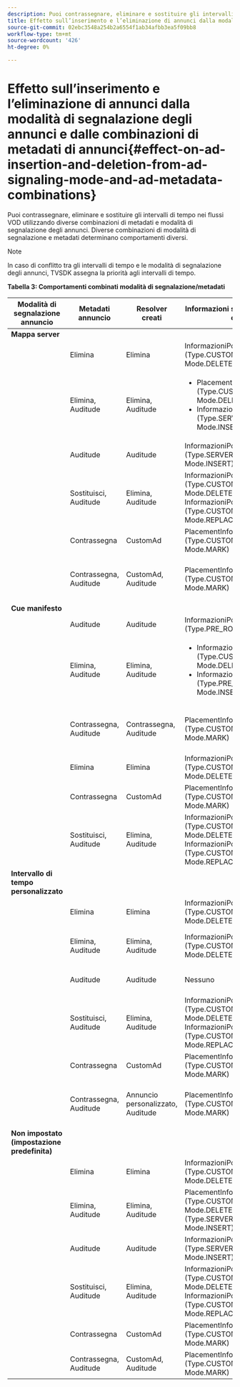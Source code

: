 ```yaml
---
description: Puoi contrassegnare, eliminare e sostituire gli intervalli di tempo nei flussi VOD utilizzando diverse combinazioni di metadati e modalità di segnalazione degli annunci. Diverse combinazioni di modalità di segnalazione e metadati determinano comportamenti diversi.
title: Effetto sull’inserimento e l’eliminazione di annunci dalla modalità di segnalazione degli annunci e dalle combinazioni di metadati di annunci
source-git-commit: 02ebc3548a254b2a6554f1ab34afbb3ea5f09bb8
workflow-type: tm+mt
source-wordcount: '426'
ht-degree: 0%

---
```


# Effetto sull’inserimento e l’eliminazione di annunci dalla modalità di segnalazione degli annunci e dalle combinazioni di metadati di annunci{#effect-on-ad-insertion-and-deletion-from-ad-signaling-mode-and-ad-metadata-combinations}

Puoi contrassegnare, eliminare e sostituire gli intervalli di tempo nei flussi VOD utilizzando diverse combinazioni di metadati e modalità di segnalazione degli annunci. Diverse combinazioni di modalità di segnalazione e metadati determinano comportamenti diversi.

>[!NOTE]
>
>In caso di conflitto tra gli intervalli di tempo e le modalità di segnalazione degli annunci, TVSDK assegna la priorità agli intervalli di tempo.

**Tabella 3: Comportamenti combinati modalità di segnalazione/metadati**

<table>  
 <thead> 
  <tr> 
   <th class="entry"> Modalità di segnalazione annuncio </th> 
   <th class="entry"> Metadati annuncio </th> 
   <th class="entry"> Resolver creati </th> 
   <th class="entry"><span class="codeph"> Informazioni sul posizionamento</span> creato </th> 
   <th class="entry"> Comportamento risultante </th> 
  </tr> 
 </thead>
 <tbody> 
  <tr> 
   <td> <b>Mappa server</b> </td> 
   <td> </td> 
   <td> </td> 
   <td> </td> 
   <td> </td> 
  </tr> 
  <tr> 
   <td> </td> 
   <td> Elimina </td> 
   <td> Elimina </td> 
   <td><span class="codeph"> InformazioniPosizionamento (Type.CUSTOM_TIME_RANGE, Mode.DELETE)</span> </td> 
   <td> Intervalli eliminati </td> 
  </tr> 
  <tr> 
   <td></td> 
   <td> Elimina, Auditude </td> 
   <td> Elimina, Auditude </td> 
   <td> 
    <ul> 
     <li><span class="codeph"> PlacementInfo (Type.CUSTOM_TIME_RANGE, Mode.DELETE), </span> </li> 
     <li><span class="codeph"> InformazioniPosizionamento (Type.SERVER_MAP, Mode.INSERT)</span> </li> 
    </ul> </td> 
   <td> Intervalli eliminati, annunci inseriti </td> 
  </tr> 
  <tr> 
   <td></td> 
   <td> Auditude </td> 
   <td> Auditude </td> 
   <td><span class="codeph"> InformazioniPosizionamento (Type.SERVER_MAP, Mode.INSERT)</span> </td> 
   <td> Annunci inseriti </td> 
  </tr> 
  <tr> 
   <td></td> 
   <td> Sostituisci, Auditude </td> 
   <td> Elimina, Auditude </td> 
   <td><span class="codeph"> InformazioniPosizionamento (Type.CUSTOM_TIME_RANGE, Mode.DELETE), InformazioniPosizionamento (Type.CUSTOM_TIME_RANGE, Mode.REPLACE)</span> </td> 
   <td> Intervalli sostituiti </td> 
  </tr> 
  <tr> 
   <td></td> 
   <td> Contrassegna </td> 
   <td> CustomAd </td> 
   <td><span class="codeph"> PlacementInfo (Type.CUSTOM_TIME_RANGE, Mode.MARK)</span> </td> 
   <td> Intervalli contrassegnati </td> 
  </tr> 
  <tr> 
   <td></td> 
   <td> Contrassegna, Auditude </td> 
   <td> CustomAd, Auditude </td> 
   <td><span class="codeph"> PlacementInfo (Type.CUSTOM_TIME_RANGE, Mode.MARK)</span> </td> 
   <td> Intervalli contrassegnati, nessun annuncio inserito </td> 
  </tr> 
  <tr> 
   <td> <b>Cue manifesto</b> </td> 
   <td> </td> 
   <td> </td> 
   <td> </td> 
   <td> </td> 
  </tr> 
  <tr> 
   <td></td> 
   <td> Auditude </td> 
   <td> Auditude </td> 
   <td><span class="codeph"> InformazioniPosizionamento (Type.PRE_ROLL, Mode.INSERT)</span> </td> 
   <td> Annunci inseriti </td> 
  </tr> 
  <tr> 
   <td></td> 
   <td> Elimina, Auditude </td> 
   <td> Elimina, Auditude </td> 
   <td> 
    <ul> 
     <li><span class="codeph"> InformazioniPosizionamento (Type.CUSTOM_TIME_RANGE, Mode.DELETE)</span> </li> 
     <li><span class="codeph"> InformazioniPosizionamento (Type.PRE_ROLL, Mode.INSERT)</span> </li> 
    </ul> </td> 
   <td> Intervalli eliminati, annunci inseriti </td> 
  </tr> 
  <tr> 
   <td></td> 
   <td> Contrassegna, Auditude </td> 
   <td> Contrassegna, Auditude </td> 
   <td><span class="codeph"> PlacementInfo (Type.CUSTOM_TIME_RANGE, Mode.MARK)</span> </td> 
   <td> Intervalli contrassegnati, nessun annuncio inserito </td> 
  </tr> 
  <tr> 
   <td></td> 
   <td> Elimina </td> 
   <td> Elimina </td> 
   <td><span class="codeph"> InformazioniPosizionamento (Type.CUSTOM_TIME_RANGE, Mode.DELETE)</span> </td> 
   <td> Intervalli eliminati </td> 
  </tr> 
  <tr> 
   <td></td> 
   <td> Contrassegna </td> 
   <td> CustomAd </td> 
   <td><span class="codeph"> PlacementInfo (Type.CUSTOM_TIME_RANGE, Mode.MARK)</span> </td> 
   <td> Intervalli contrassegnati </td> 
  </tr> 
  <tr> 
   <td></td> 
   <td> Sostituisci, Auditude </td> 
   <td> Elimina, Auditude </td> 
   <td><span class="codeph"> InformazioniPosizionamento (Type.CUSTOM_TIME_RANGE, Mode.DELETE), InformazioniPosizionamento (Type.CUSTOM_TIME_RANGE, Mode.REPLACE)</span> </td> 
   <td> Intervalli sostituiti </td> 
  </tr> 
  <tr> 
   <td> <b>Intervallo di tempo personalizzato</b> </td> 
   <td> </td> 
   <td> </td> 
   <td> </td> 
   <td> </td> 
  </tr> 
  <tr> 
   <td></td> 
   <td> Elimina </td> 
   <td> Elimina </td> 
   <td><span class="codeph"> InformazioniPosizionamento (Type.CUSTOM_TIME_RANGE, Mode.DELETE)</span> </td> 
   <td> Intervalli eliminati </td> 
  </tr> 
  <tr> 
   <td></td> 
   <td> Elimina, Auditude </td> 
   <td> Elimina, Auditude </td> 
   <td><span class="codeph"> InformazioniPosizionamento (Type.CUSTOM_TIME_RANGE, Mode.DELETE)</span> </td> 
   <td> Intervalli eliminati, nessun annuncio inserito </td> 
  </tr> 
  <tr> 
   <td></td> 
   <td> Auditude </td> 
   <td> Auditude </td> 
   <td> Nessuno </td> 
   <td> Nessun annuncio inserito </td> 
  </tr> 
  <tr> 
   <td></td> 
   <td> Sostituisci, Auditude </td> 
   <td> Elimina, Auditude </td> 
   <td><span class="codeph"> InformazioniPosizionamento (Type.CUSTOM_TIME_RANGE, Mode.DELETE), InformazioniPosizionamento (Type.CUSTOM_TIME_RANGE, Mode.REPLACE)</span> </td> 
   <td> Intervalli sostituiti con annunci </td> 
  </tr> 
  <tr> 
   <td></td> 
   <td> Contrassegna </td> 
   <td> CustomAd </td> 
   <td><span class="codeph"> PlacementInfo (Type.CUSTOM_TIME_RANGE, Mode.MARK)</span> </td> 
   <td> Intervalli contrassegnati </td> 
  </tr> 
  <tr> 
   <td></td> 
   <td> Contrassegna, Auditude </td> 
   <td> Annuncio personalizzato, Auditude </td> 
   <td><span class="codeph"> PlacementInfo (Type.CUSTOM_TIME_RANGE, Mode.MARK)</span> </td> 
   <td> Intervalli contrassegnati, nessun annuncio inserito </td> 
  </tr> 
  <tr> 
   <td> <b>Non impostato (impostazione predefinita)</b> </td> 
   <td> </td> 
   <td> </td> 
   <td> </td> 
   <td> </td> 
  </tr> 
  <tr> 
   <td></td> 
   <td> Elimina </td> 
   <td> Elimina </td> 
   <td><span class="codeph"> InformazioniPosizionamento (Type.CUSTOM_TIME_RANGE, Mode.DELETE)</span> </td> 
   <td> Intervalli eliminati </td> 
  </tr> 
  <tr> 
   <td></td> 
   <td> Elimina, Auditude </td> 
   <td> Elimina, Auditude </td> 
   <td><span class="codeph"> PlacementInfo (Type.CUSTOM_TIME_RANGE, Mode.DELETE), PlacementInfo (Type.SERVER_MAP, Mode.INSERT)</span> </td> 
   <td> Intervalli eliminati, annunci inseriti </td> 
  </tr> 
  <tr> 
   <td></td> 
   <td> Auditude </td> 
   <td> Auditude </td> 
   <td><span class="codeph"> InformazioniPosizionamento (Type.SERVER_MAP, Mode.INSERT)</span> </td> 
   <td> Annunci inseriti </td> 
  </tr> 
  <tr> 
   <td></td> 
   <td> Sostituisci, Auditude </td> 
   <td> Elimina, Auditude </td> 
   <td><span class="codeph"> InformazioniPosizionamento (Type.CUSTOM_TIME_RANGE, Mode.DELETE), InformazioniPosizionamento (Type.CUSTOM_TIME_RANGE, Mode.REPLACE)</span> </td> 
   <td> Intervalli sostituiti con annunci </td> 
  </tr> 
  <tr> 
   <td></td> 
   <td> Contrassegna </td> 
   <td> CustomAd </td> 
   <td><span class="codeph"> PlacementInfo (Type.CUSTOM_TIME_RANGE, Mode.MARK)</span> </td> 
   <td> Intervalli contrassegnati </td> 
  </tr> 
  <tr> 
   <td></td> 
   <td> Contrassegna, Auditude </td> 
   <td> CustomAd, Auditude </td> 
   <td><span class="codeph"> PlacementInfo (Type.CUSTOM_TIME_RANGE, Mode.MARK)</span> </td> 
   <td> Intervalli contrassegnati </td> 
  </tr> 
 </tbody> 
</table>
